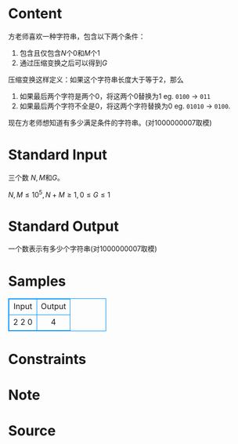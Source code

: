
# Content

方老师喜欢一种字符串，包含以下两个条件：
  1. 包含且仅包含$N$个$0$和$M$个$1$
  2. 通过压缩变换之后可以得到$G$

压缩变换这样定义：如果这个字符串长度大于等于$2$，那么
  1. 如果最后两个字符是两个$0$，将这两个$0$替换为$1$ eg. `0100` -> `011`
  2. 如果最后两个字符不全是$0$，将这两个字符替换为$0$  eg. `01010` -> `0100`.

现在方老师想知道有多少满足条件的字符串。(对$1000000007$取模)

# Standard Input

三个数 $N,M$和$G$。

$N,M \leq 10^5,N+M \geq 1,0 \leq G \leq 1$

# Standard Output

一个数表示有多少个字符串(对$1000000007$取模)

# Samples

<style>
        table,table tr th, table tr td { border:1px solid #0094ff; }
        table { width: 200px; min-height: 25px; line-height: 25px; text-align: center; border-collapse: collapse;}   
    </style>
<table>
	<tr>
		<td>Input</td>
		<td>Output</td>
	</tr>
<tr><td>2 2 0</td><td>4</td></tr></table>


# Constraints



# Note



# Source


